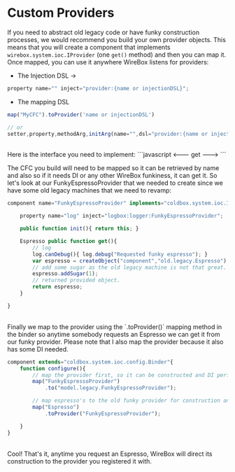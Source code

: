 # Custom Providers
If you need to abstract old legacy code or have funky construction processes, we would recommend you build your own provider objects. This means that you will create a component that implements `wirebox.system.ioc.IProvider` (one `get()` method) and then you can map it. Once mapped, you can use it anywhere WireBox listens for providers:

* The Injection DSL &rarr;

```javascript
property name="" inject="provider:{name or injectionDSL}";
```

* The mapping DSL

```javascript
map("MyCFC").toProvider('name or injectionDSL')

// or
setter,property,methodArg,initArg(name="",dsl="provider:{name or injectionDSL}");
```
<br>
Here is the interface you need to implement:
```javascript
<cfinterface hint="The WireBox Provider Interface that follows the provider pattern">
	<---  get --->
    <cffunction name="get" output="false" access="public" returntype="any" hint="Get the provided object">
    </cffunction>
</cfinterface>
```
<br>

The CFC you build will need to be mapped so it can be retrieved by name and also so if it needs DI or any other WireBox funkiness, it can get it. So let's look at our FunkyEspressoProvider that we needed to create since we have some old legacy machines that we need to revamp:

```javascript
component name="FunkyEspressoProvider" implements="coldbox.system.ioc.IProvider" singleton{

	property name="log" inject="logbox:logger:FunkyEspressoProvider";

	public function init(){ return this; }

	Espresso public function get(){
		// log
		log.canDebug(){ log.debug("Requested funky espresso"); }
		var espresso = createObject("component","old.legacy.Espresso").init();
		// add some sugar as the old legacy machine is not that great.
		espresso.addSugar(1);
		// returned provided object.
		return espresso;
	}

}
```
<br>
Finally we map to the provider using the `.toProvider()` mapping method in the binder so anytime somebody requests an Espresso we can get it from our funky provider. Please note that I also map the provider because it also has some DI needed.

```javascript
component extends="coldbox.system.ioc.config.Binder"{
	function configure(){
		// map the provider first, so it can be constructed and DI performed on it.
		map("FunkyEspressoProvider")
			.to("model.legacy.FunkyEspressoProvider");

		// map espresso's to the old funky provider for construction and retrieval.
		map("Espresso")
			.toProvider("FunkyEspressoProvider");

	}
}
```
<br>
Cool! That's it, anytime you request an Espresso, WireBox will direct its construction to the provider you registered it with.
